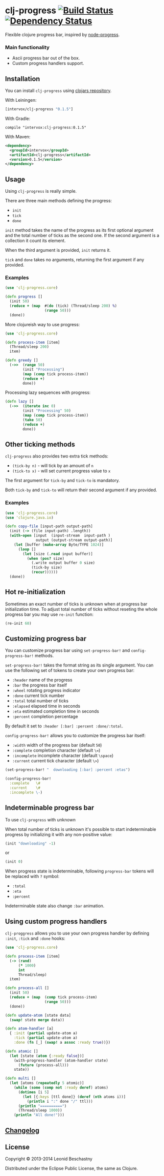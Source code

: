 # clj-progress [![Build Status][travis_badge]][travis] [![Dependency Status][versioneye_badge]][versioneye]

  [travis_badge]: https://travis-ci.org/Intervox/clj-progress.svg
  [versioneye_badge]: http://www.versioneye.com/clojure/intervox:clj-progress/badge.svg
  [travis]: https://travis-ci.org/Intervox/clj-progress
  [versioneye]: http://www.versioneye.com/clojure/intervox:clj-progress

Flexible clojure progress bar, inspired by [node-progress].

  [node-progress]: https://github.com/visionmedia/node-progress

### Main functionality

 * Ascii progress bar out of the box.
 * Custom progress handlers support.

## Installation

You can install `clj-progress` using [clojars repository][repo].

  [repo]: https://clojars.org/intervox/clj-progress

With Leiningen:

```Clojure
[intervox/clj-progress "0.1.5"]
```

With Gradle:

```
compile "intervox:clj-progress:0.1.5"
```

With Maven:

```xml
<dependency>
  <groupId>intervox</groupId>
  <artifactId>clj-progress</artifactId>
  <version>0.1.5</version>
</dependency>
```


## Usage

Using `clj-progress` is really simple.

There are three main methods defining the progress:

 * `init`
 * `tick`
 * `done`

`init` method takes the name of the progress as its first optional argument and the total number of ticks as the second one. If the second argument is a collection it count its element.

When the third argument is provided, `init` returns it.

`tick` and `done` takes no arguments, returning the first argument if any provided.

### Examples

```Clojure
(use 'clj-progress.core)

(defn progress []
  (init 50)
  (reduce + (map  #(do (tick) (Thread/sleep 200) %)
                  (range 50)))
  (done))
```

More clojureish way to use progress:

```Clojure
(use 'clj-progress.core)

(defn process-item [item]
  (Thread/sleep 200)
  item)

(defn greedy []
  (->>  (range 50)
        (init "Processing")
        (map (comp tick process-item))
        (reduce +)
        done))
```

Processing lazy sequences with progress:

```Clojure
(defn lazy []
  (->>  (iterate inc 0)
        (init "Processing" 50)
        (map (comp tick process-item))
        (take 50)
        (reduce +)
        done))
```

## Other ticking methods

`clj-progress` also provides two extra tick methods:

 * `(tick-by n)` - will tick by an amount of `n`
 * `(tick-to x)` - will set current progress value to `x`

The first argument for `tick-by` and `tick-to` is mandatory.

Both `tick-by` and `tick-to` will return their second argument if any provided.

### Examples

```Clojure
(use 'clj-progress.core)
(use 'clojure.java.io)

(defn copy-file [input-path output-path]
  (init (-> (file input-path) .length))
  (with-open [input  (input-stream  input-path )
              output (output-stream output-path)]
    (let [buffer (make-array Byte/TYPE 1024)]
      (loop []
        (let [size (.read input buffer)]
          (when (pos? size)
            (.write output buffer 0 size)
            (tick-by size)
            (recur))))))
  (done))
```

## Hot re-initialization

Sometimes an exact number of ticks is unknown when at progress bar initialization time.
To adjust total number of ticks without reseting the whole progress bar you may use `re-init` function:

```Clojure
(re-init 60)
```

## Customizing progress bar

You can customize progress bar using `set-progress-bar!` and `config-progress-bar!` methods.

`set-progress-bar!` takes the format string as its single argument. You can use the following set of tokens to create your own progress bar:

 * `:header` name of the progress
 * `:bar` the progress bar itself
 * `:wheel` rotating progress indicator
 * `:done` current tick number
 * `:total` total number of ticks
 * `:elapsed` elapsed time in seconds
 * `:eta` estimated completion time in seconds
 * `:percent` completion percentage

By default it set to `:header [:bar] :percent :done/:total`.

`config-progress-bar!` allows you to customize the progress bar itself:

 * `:width` width of the progress bar (default `50`)
 * `:complete` completion character (default `\=`)
 * `:incomplete` incomplete character (default `\space`)
 * `:current` current tick character (default `\>`)

```Clojure
(set-progress-bar! "  downloading [:bar] :percent :etas")

(config-progress-bar!
  :complete   \#
  :current    \#
  :incomplete \-)
```

## Indeterminable progress bar

To use `clj-progress` with unknown

When total number of ticks is unknown it's possible to start indeterminable progress
by initializing it with any non-positive value:

```Clojure
(init "downloading" -1)
```

or

```Clojure
(init 0)
```

When progress state is indeterminable, following `progress-bar` tokens will be replaced with `?` symbol:

 * `:total`
 * `:eta`
 * `:percent`

Indeterminable state also change `:bar` animation.

## Using custom progress handlers

`clj-proggress` allows you to use your own progress handler by defining `:init`, `:tick` and `:done` hooks:

```Clojure
(use 'clj-progress.core)

(defn process-item [item]
  (-> (rand)
      (* 1000)
      int
      Thread/sleep)
  item)

(defn process-all []
  (init 50)
  (reduce + (map  (comp tick process-item)
                  (range 50)))
  (done))

(defn update-atom [state data]
  (swap! state merge data))

(defn atom-handler [a]
  { :init (partial update-atom a)
    :tick (partial update-atom a)
    :done (fn [_] (swap! a assoc :ready true))})

(defn atomic []
  (let [state (atom {:ready false})]
    (with-progress-handler (atom-handler state)
      (future (process-all)))
    state))

(defn multi []
  (let [atoms (repeatedly 5 atomic)]
    (while (some (comp not :ready deref) atoms)
      (dotimes [i 5]
        (let [{:keys [ttl done]} (deref (nth atoms i))]
          (println i ":" done "/" ttl)))
      (println "==========")
      (Thread/sleep 1000))
    (println "All done!")))
```

## [Changelog][history]

  [history]: History.md

## License

Copyright © 2013-2014 Leonid Beschastny

Distributed under the Eclipse Public License, the same as Clojure.
